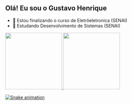 ## Olá! Eu sou o Gustavo Henrique

- 🔭 Estou finalizando o curso de Eletrôeletronica (SENAI)
- 🌱 Estudando Desenvolvimento de Sistemas (SENAI)
<div>
  <a href="https://github.com/GustavoHenriqueProjects">
  <img height="180em" src="https://github-readme-stats.vercel.app/api/top-langs/?username=GustavoHenriqueProjects&layout=compact&langs_count=7&theme=dracula"/>
  <img height="180em" src="https://github-readme-stats.vercel.app/api?
  username=GustavoHenriqueProjects&show_icons=true&theme=dracula&include_all_commits=true&count_private=true"/>
</div>

![Snake animation](https://github.com/GustavoHenriqueProjects/GustavoHenriqueProjects/blob/output/github-contribution-grid-snake.svg)

